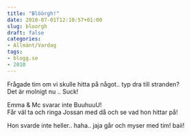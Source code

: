 ```yaml
---
title: "Blöörgh!"
date: 2010-07-01T12:10:57+01:00
slug: bloorgh
draft: false
categories:
- Allmänt/Vardag
tags:
- blogg.se
- 2010
---
```

Frågade tim om vi skulle hitta på något.. typ dra till stranden?  
Det är molnigt nu .. Suck!  
  
Emma & Mc svarar inte BuuhuuU!  
Får väl ta och ringa Jossan med då och se vad hon hittar på!  
  
Hon svarde inte heller.. haha.. jaja går och myser med tim! baii!